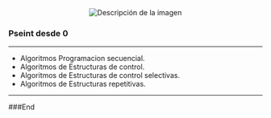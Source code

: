 <div align="center">
  <img src="https://github.com/Panconhu3vo/Pseint-Desde-cer0/assets/149894926/d2748b84-bac9-4b1e-be4a-ba34e3a8ebf5" alt="Descripción de la imagen">
</div>

###  Pseint desde 0

------------
- Algoritmos Programacion secuencial.
- Algoritmos de Estructuras de control.
- Algoritmos de Estructuras de control selectivas.
- Algoritmos de Estructuras repetitivas.

------------



###End
